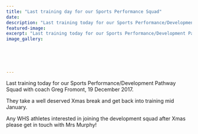 ```yaml
---
title: "Last training day for our Sports Performance Squad"
date: 
description: "Last training today for our Sports Performance/Development Pathway Squad at WHS with coach Greg Fromont..."
featured-image: 
excerpt: "Last training today for our Sports Performance/Development Pathway Squad at WHS with coach Greg Fromont."
image_gallery:
	
	
	
	
	
---
```


<p><span>Last training today for our Sports Performance/Development Pathway Squad with coach Greg Fromont, 19 December 2017.&nbsp;</span></p>
<p><span>They take a well deserved Xmas break and get back into training mid January.</span></p>
<p><span>Any WHS athletes interested in joining the development squad after Xmas please get in touch with Mrs Murphy!</span></p>

